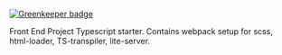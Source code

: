 
[![Greenkeeper badge](https://badges.greenkeeper.io/kirangadhave/fe_project_starter.svg)](https://greenkeeper.io/)

Front End Project Typescript starter.
Contains webpack setup for scss, html-loader, TS-transpiler, lite-server.
